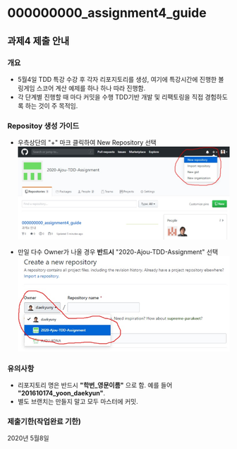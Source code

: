# 000000000_assignment4_guide
## 과제4 제출 안내

### 개요
* 5월4일 TDD 특강 수강 후 각자 리포지토리를 생성, 여기에 특강시간에 진행한 볼링게임 스코어 계산 예제를 하나 하나 따라 진행함.
* 각 단계별 진행할 때 마다 커밋을 수행 TDD기반 개발 및 리팩토링을 직접 경험하도록 하는 것이 주 목적임.

### Repositoy 생성 가이드
* 우측상단의 "+" 마크 클릭하여 New Repository 선택
![](./repo_create1.jpg)

* 만일 다수 Owner가 나올 경우 **반드시** "2020-Ajou-TDD-Assignment" 선택
![](./repo_create2.jpg)

### 유의사항
* 리포지토리 명은 반드시 **"학번_영문이름"** 으로 함.
예를 들어 **"201610174_yoon_daekyun"**.
* 별도 브랜치는 만들지 말고 모두 마스터에 커밋.

### 제출기한(작업완료 기한)
2020년 5월8일
